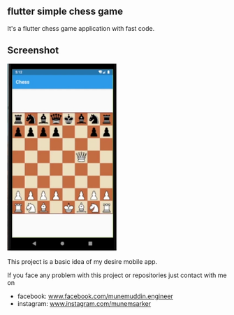 ## flutter simple chess game

It's a flutter chess game application with fast code.

## Screenshot
<img src="./chess.jpg" width="250">

This project is a basic idea of my desire mobile app.


If you face any problem with this project or repositories just contact with me on 
- facebook: www.facebook.com/munemuddin.engineer
- instagram: www.instagram.com/munemsarker

